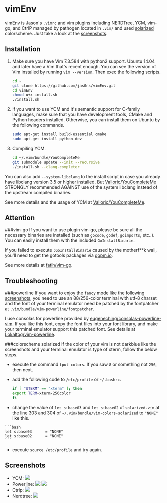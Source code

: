 vimEnv
======

vimEnv is Jason's `.vimrc` and vim plugins including NERDTree, YCM, vim-go, and CtrlP managed by pathogen located in `.vim/` and used [solarized](http://ethanschoonover.com/solarized) colorscheme. Just take a look at the [screenshots](https://github.com/jas0ns/vimEnv/blob/master/README.md#screenshots).

Installation
------
1.  Make sure you have Vim 7.3.584 with python2 support. Ubuntu 14.04 and later have a Vim that's recent enough. You can see      the version of Vim installed by running `vim --version`. Then exec the following scripts.

    ```Bash
    cd ~
    git clone https://github.com/jas0ns/vimEnv.git
    cd vimEnv
    chmod u+x install.sh
    ./install.sh
    ```

2.  If you want to use YCM and it's semantic support for C-family languages, make sure that you have development tools, CMake     and  Python headers installed. Otherwise, you can install them on Ubuntu by the following commands.

    ```Bash
    sudo apt-get install build-essential cmake
    sudo apt-get install python-dev
    ```

3.  Compiling YCM.

    ```Bash
    cd ~/.vim/bundle/YouCompleteMe
    git submodule update --init --recursive 
    ./install.sh --clang-completer
    ```
  You can also add `--system-libclang` to the install script in case you already have libclang version 3.5 or higher installed.
  But [Valloric/YouCompleteMe](https://github.com/Valloric/YouCompleteMe) STRONGLY recommended AGAINST use of the system libclang instead of the upstream compiled binaries. <br>
  
  See more details and the usage of YCM at [Valloric/YouCompleteMe](https://github.com/Valloric/YouCompleteMe).

Attention
------
###vim-go
  If you want to use plugin vim-go, please be sure all the necessary binaries are installed (such as `gocode`, `godef`, 
`goimports`, etc..). You can easily install them with the included `GoInstallBinarie`. <br>

  If you failed to execute `:GoInstallBinarie` caused by the motherf**k wall, you'll need to get the gotools packages via [gopm.io](http://gopm.io/download).

  See more details at [fatih/vim-go](https://github.com/fatih/vim-go).

Troubleshooting
----------------
###powerline
  If you want to enjoy the `fancy` mode like the following [screenshots](https://github.com/jas0ns/vimEnv/blob/master/README.md#screenshots), you need to use an 88/256-color terminal with utf-8 charset and the font of your terminal emulator need be patched by the fontpatcher at `.vim/bundle/vim-powerline/fontpatcher`.<br>
  
  I use consolas for powerline provided by [eugeneching/consolas-powerline-vim](https://github.com/eugeneching/consolas-powerline-vim). If you like this font, copy the font files into your font library, and make your terminal emulator support this patched font.  See details at [Lokaltog/vim-powerline](https://github.com/Lokaltog/vim-powerline).
    
###colorscheme solarized
  If the color of your vim is not darkblue like the screenshots and your terminal emulator is type of xterm, follow the below steps.
  *  execute the command `tput colors`. If you saw `8` or something not `256`, then next.
  *  add the following code to `/etc/profile` or `~/.bashrc`.
  
     ```bash
     if [ "$TERM" == "xterm" ]; then
     export TERM=xterm-256color
     fi
     ```
  *  change the value of `let s:base03` and `let s:base02` of `solarized.vim` at the line 303 and 304 of `~/.vim/bundle/vim-colors-solarized` to `"NONE"` like this.
    
    ```bash
    let s:base03      = "NONE"
    let s:base02      = "NONE"
    ```
  *  execute `source /etc/profile` and try again.
 
Screenshots
-----------
  * YCM:
  ![](http://jas0ns.github.io/images/vimscreenshot1.jpg)
  * Powerline:
  ![](http://jas0ns.github.io/images/vimscreenshot2.png)
  ![](http://jas0ns.github.io/images/vimscreenshot3.png)
  * Ctrlp:
  ![](http://jas0ns.github.io/images/vimscreenshot4.jpg)
  * Nerdtree:
  ![](http://jas0ns.github.io/images/vimscreenshot5.png)
